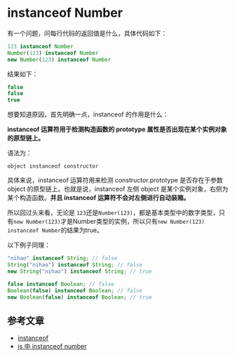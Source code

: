 # instanceof Number

有一个问题，问每行代码的返回值是什么，具体代码如下：

```JavaScript
123 instanceof Number
Number(123) instanceof Number
new Number(123) instanceof Number
```

结果如下：

```JavaScript
false
false
true
```

想要知道原因，首先明确一点，instanceof 的作用是什么：

**instanceof 运算符用于检测构造函数的 prototype 属性是否出现在某个实例对象的原型链上。**

语法为：

```
object instanceof constructor
```

具体来说，instanceof 运算符用来检测 constructor.prototype 是否存在于参数 object 的原型链上。也就是说，instanceof 左侧 object 是某个实例对象，右侧为某个构造函数。**并且 instanceof 运算符不会对左侧进行自动装箱。**

所以回过头来看，无论是 `123`还是`Number(123)`，都是基本类型中的数字类型，只有`new Number(123)`才是Number类型的实例，所以只有`new Number(123) instanceof Number`的结果为true。

以下例子同理：

```JavaScript
"nihao" instanceof String; // false
String("nihao") instanceof String; // false
new String("nihao") instanceof String; // true

false instanceof Boolean; // false
Boolean(false) instanceof Boolean; // false
new Boolean(false) instanceof Boolean; // true
```

## 参考文章
- [instanceof](https://developer.mozilla.org/zh-CN/docs/Web/JavaScript/Reference/Operators/instanceof)
- [js 中 instanceof number](https://blog.csdn.net/pb_watercuizhen/article/details/84827711)